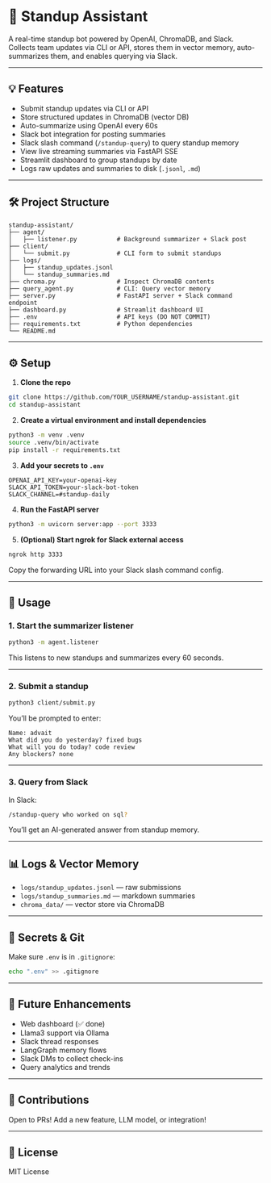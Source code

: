 # 🤖 Standup Assistant

A real-time standup bot powered by OpenAI, ChromaDB, and Slack. Collects team updates via CLI or API, stores them in vector memory, auto-summarizes them, and enables querying via Slack.

---

## 💡 Features

- Submit standup updates via CLI or API
- Store structured updates in ChromaDB (vector DB)
- Auto-summarize using OpenAI every 60s
- Slack bot integration for posting summaries
- Slack slash command (`/standup-query`) to query standup memory
- View live streaming summaries via FastAPI SSE
- Streamlit dashboard to group standups by date
- Logs raw updates and summaries to disk (`.jsonl`, `.md`)

---

## 🛠 Project Structure

```
standup-assistant/
├── agent/
│   ├── listener.py           # Background summarizer + Slack post
├── client/
│   └── submit.py             # CLI form to submit standups
├── logs/
│   ├── standup_updates.jsonl
│   └── standup_summaries.md
├── chroma.py                 # Inspect ChromaDB contents
├── query_agent.py            # CLI: Query vector memory
├── server.py                 # FastAPI server + Slack command endpoint
├── dashboard.py              # Streamlit dashboard UI
├── .env                      # API keys (DO NOT COMMIT)
├── requirements.txt          # Python dependencies
└── README.md
```

---

## ⚙️ Setup

1. **Clone the repo**

```bash
git clone https://github.com/YOUR_USERNAME/standup-assistant.git
cd standup-assistant
```

2. **Create a virtual environment and install dependencies**

```bash
python3 -m venv .venv
source .venv/bin/activate
pip install -r requirements.txt
```

3. **Add your secrets to `.env`**

```env
OPENAI_API_KEY=your-openai-key
SLACK_API_TOKEN=your-slack-bot-token
SLACK_CHANNEL=#standup-daily
```

4. **Run the FastAPI server**

```bash
python3 -m uvicorn server:app --port 3333
```

5. **(Optional) Start ngrok for Slack external access**
```bash
ngrok http 3333
```

Copy the forwarding URL into your Slack slash command config.

---

## 🚀 Usage

### 1. Start the summarizer listener
```bash
python3 -m agent.listener
```

This listens to new standups and summarizes every 60 seconds.

---

### 2. Submit a standup
```bash
python3 client/submit.py
```

You’ll be prompted to enter:
```
Name: advait
What did you do yesterday? fixed bugs
What will you do today? code review
Any blockers? none
```

---

### 3. Query from Slack

In Slack:
```bash
/standup-query who worked on sql?
```

You’ll get an AI-generated answer from standup memory.

---

## 📊 Logs & Vector Memory

- `logs/standup_updates.jsonl` — raw submissions
- `logs/standup_summaries.md` — markdown summaries
- `chroma_data/` — vector store via ChromaDB

---

## 🔐 Secrets & Git

Make sure `.env` is in `.gitignore`:
```bash
echo ".env" >> .gitignore
```

---

## 🧠 Future Enhancements

- Web dashboard (✅ done)
- Llama3 support via Ollama
- Slack thread responses
- LangGraph memory flows
- Slack DMs to collect check-ins
- Query analytics and trends

---

## 🤝 Contributions

Open to PRs! Add a new feature, LLM model, or integration!

---

## 📄 License

MIT License
